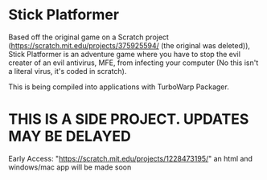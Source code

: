 # Stick Platformer

Based off the original game on a Scratch project (https://scratch.mit.edu/projects/375925594/ (the original was deleted)), Stick Platformer is an adventure game where you have to stop the evil creater of an evil antivirus, MFE, from infecting your computer (No this isn't a literal virus, it's coded in scratch).

This is being compiled into applications with TurboWarp Packager.

# THIS IS A SIDE PROJECT. UPDATES MAY BE DELAYED

Early Access: "https://scratch.mit.edu/projects/1228473195/" an html and windows/mac app will be made soon
